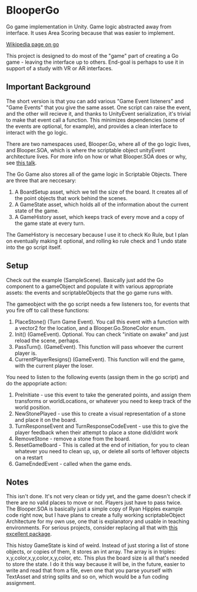 # BlooperGo
Go game implementation in Unity. Game logic abstracted away from interface. It uses Area Scoring because that was easier to implement.

[Wikipedia page on go](https://en.wikipedia.org/wiki/Go_(game))

This project is designed to do most of the "game" part of creating a Go game - leaving the interface up to others. End-goal is perhaps to use it in support of a study with VR or AR interfaces.

## Important Background
The short version is that you can add various "Game Event listeners" and "Game Events" that you give the same asset. One script can raise the event, and the other will recieve it, and thanks to UnityEvent serialization, it's trivial to make that event call a function.
This minimizes dependencies (some of the events are optional, for example), and provides a clean interface to interact with the go logic.

There are two namespaces used, Blooper.Go, where all of the go logic lives, and Blooper.SOA, which is where the scriptable object unityEvent architecture lives. 
For more info on how or what Blooper.SOA does or why, see [this talk](https://www.youtube.com/watch?v=raQ3iHhE_Kk). 

The Go Game also stores all of the game logic in Scriptable Objects. There are three that are neccesary: 
1. A BoardSetup asset, which we tell the size of the board. It creates all of the point objects that work behind the scenes.
2. A GameState asset, which holds all of the information about the current state of the game.
3. A GameHistory asset, which keeps track of every move and a copy of the game state at every turn. 

The GameHistory is neccesary because I use it to check Ko Rule, but I plan on eventually making it optional, and rolling ko rule check and 1 undo state into the go script itself. 

## Setup
Check out the example (SampleScene). Basically just add the Go component to a gameObject and populate it with various appropriate assets: the events and scriptableObjects that the go game runs with.

The gameobject with the go script needs a few listeners too, for events that you fire off to call these functions:
1. PlaceStone()  (Turn Game Event). You call this event with a function with a vector2 for the location, and a Blooper.Go.StoneColor enum.
2. Init() (GameEvent). Optional. You can check "initiate on awake" and just reload the scene, perhaps.
3. PassTurn(). (GameEvent). This function will pass whoever the current player is.
4. CurrentPlayerResigns() (GameEvent). This function will end the game, with the current player the loser.

You need to listen to the following events (assign them in the go script) and do the appopriate action:
1. PreInitiate - use this event to take the generated points, and assign them transforms or worldLocations, or whatever you need to keep track of the world position.
2. NewStonePlayed - use this to create a visual representation of a stone and place it on the board.
3. TurnResponseEvent and TurnResponseCodeEvent - use this to give the player feedback when their attempt to place a stone did/didnt work
4. RemoveStone - remove a stone from the board.
5. ResetGameBoard - This is called at the end of initiation, for you to clean whatever you need to clean up, up, or delete all sorts of leftover objects on a restart
6. GameEndedEvent - called when the game ends.

## Notes
This isn't done. It's not very clean or tidy yet, and the game doesn't check if there are no valid places to move or not. Players just have to pass twice.
The Blooper.SOA is basically just a simple copy of Ryan Hipples example code right now, but I have plans to create a fully working scriptableObject Architecture for my own use, one that is explanatory and usable in teaching environments.
For serious projects, consider replacing all that with [this excellent package](https://assetstore.unity.com/packages/tools/utilities/scriptableobject-architecture-131520).

This histoy GameState is kind of weird. Instead of just storing a list of stone objects, or copies of them, it stores an int array. The array is in triples: x,y,color,x,y,color,x,y,color, etc. 
This plus the board size is all that's needed to store the state. I do it this way because it will be, in the future, easier to write and read that from a file, even one that you parse yourself with TextAsset and string splits and so on, which would be a fun coding assignment.


